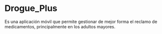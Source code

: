 # Drogue_Plus
Es una aplicación
móvil que permite gestionar de mejor forma el
reclamo de medicamentos, principalmente en
los adultos mayores.
